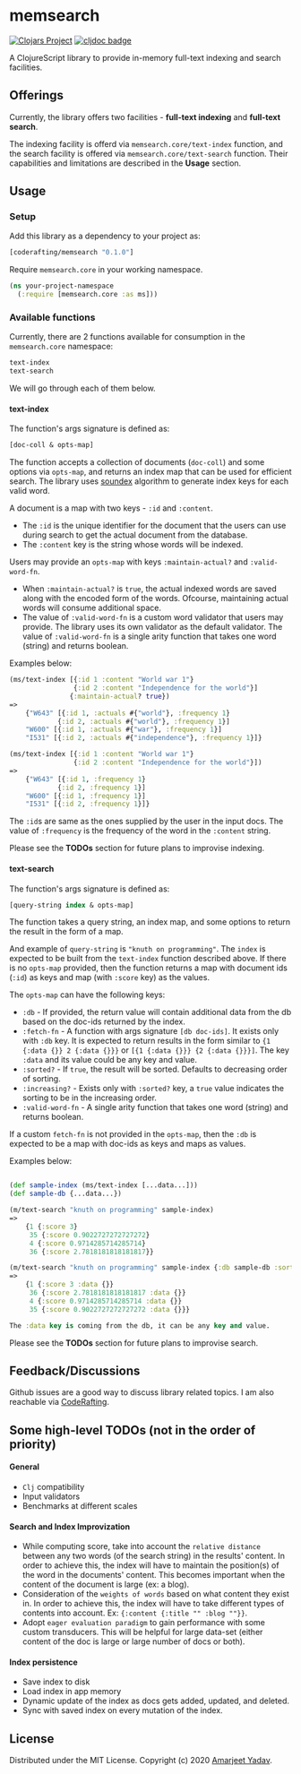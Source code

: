 # memsearch
[![Clojars Project](https://img.shields.io/clojars/v/coderafting/memsearch.svg)](https://clojars.org/coderafting/memsearch)
[![cljdoc badge](https://cljdoc.org/badge/coderafting/memsearch)](https://cljdoc.org/d/coderafting/memsearch/CURRENT)

A ClojureScript library to provide in-memory full-text indexing and search facilities.

## Offerings
Currently, the library offers two facilities - **full-text indexing** and **full-text search**.

The indexing facility is offerd via `memsearch.core/text-index` function, and the search facility is offered via `memsearch.core/text-search` function. Their capabilities and limitations are described in the **Usage** section.

## Usage

### Setup
Add this library as a dependency to your project as:
```clojure
[coderafting/memsearch "0.1.0"]
```
Require `memsearch.core` in your working namespace.
```clojure
(ns your-project-namespace
  (:require [memsearch.core :as ms]))
```

### Available functions
Currently, there are 2 functions available for consumption in the `memsearch.core` namespace:
```clojure
text-index
text-search
```
We will go through each of them below.

#### text-index
The function's args signature is defined as:
```clojure
[doc-coll & opts-map]
```
The function accepts a collection of documents (`doc-coll`) and some options via `opts-map`, and returns an index map that can be used for efficient search. The library uses [soundex](https://en.wikipedia.org/wiki/Soundex) algorithm to generate index keys for each valid word.

A document is a map with two keys - `:id` and `:content`.

- The `:id` is the unique identifier for the document that the users can use during search to get the actual document from the database.
- The `:content` key is the string whose words will be indexed.

Users may provide an `opts-map` with keys `:maintain-actual?` and `:valid-word-fn`.

- When `:maintain-actual?` is `true`, the actual indexed words are saved along with the encoded form of the words. Ofcourse, maintaining actual words will consume additional space.
- The value of `:valid-word-fn` is a custom word validator that users may provide. The library uses its own validator as the default validator. The value of `:valid-word-fn` is a single arity function that takes one word (string) and returns boolean.

Examples below:

```clojure
(ms/text-index [{:id 1 :content "World war 1"}
                {:id 2 :content "Independence for the world"}]
               {:maintain-actual? true})
=>
    {"W643" [{:id 1, :actuals #{"world"}, :frequency 1}
            {:id 2, :actuals #{"world"}, :frequency 1}]
    "W600" [{:id 1, :actuals #{"war"}, :frequency 1}]
    "I531" [{:id 2, :actuals #{"independence"}, :frequency 1}]}

(ms/text-index [{:id 1 :content "World war 1"}
                {:id 2 :content "Independence for the world"}])
=>
    {"W643" [{:id 1, :frequency 1}
            {:id 2, :frequency 1}]
    "W600" [{:id 1, :frequency 1}]
    "I531" [{:id 2, :frequency 1}]}
```
The `:id`s are same as the ones supplied by the user in the input docs. The value of `:frequency` is the frequency of the word in the `:content` string.

Please see the **TODOs** section for future plans to improvise indexing.

#### text-search
The function's args signature is defined as:
```clojure
[query-string index & opts-map]
```
The function takes a query string, an index map, and some options to return the result in the form of a map.

And example of `query-string` is `"knuth on programming"`. The `index` is expected to be built from the `text-index` function described above. If there is no `opts-map` provided, then the function returns a map with document ids (`:id`) as keys and map (with `:score` key) as the values.

The `opts-map` can have the following keys:

- `:db` - If provided, the return value will contain additional data from the db based on the doc-ids returned by the index.
- `:fetch-fn` - A function with args signature `[db doc-ids]`. It exists only with `:db` key. It is expected to return results in the form similar to `{1 {:data {}} 2 {:data {}}}` or `[{1 {:data {}}} {2 {:data {}}}]`. The key `:data` and its value could be any key and value.
- `:sorted?` - If `true`, the result will be sorted. Defaults to decreasing order of sorting.
- `:increasing?` - Exists only with `:sorted?` key, a `true` value indicates the sorting to be in the increasing order.
- `:valid-word-fn` - A single arity function that takes one word (string) and returns boolean.

If a custom `fetch-fn` is not provided in the `opts-map`, then the `:db` is expected to be a map with doc-ids as keys and maps as values.

Examples below:

```clojure

(def sample-index (ms/text-index [...data...]))
(def sample-db {...data...})

(m/text-search "knuth on programming" sample-index)
=>
    {1 {:score 3}
     35 {:score 0.9022727272727272}
     4 {:score 0.9714285714285714}
     36 {:score 2.7818181818181817}}

(m/text-search "knuth on programming" sample-index {:db sample-db :sorted? true})
=>
    {1 {:score 3 :data {}}
     36 {:score 2.7818181818181817 :data {}}
     4 {:score 0.9714285714285714 :data {}}
     35 {:score 0.9022727272727272 :data {}}}

The :data key is coming from the db, it can be any key and value.
```

Please see the **TODOs** section for future plans to improvise search.

## Feedback/Discussions
Github issues are a good way to discuss library related topics. I am also reachable via [CodeRafting](https://www.coderafting.com/).

## Some high-level TODOs (not in the order of priority)

#### General
- `Clj` compatibility
- Input validators
- Benchmarks at different scales

#### Search and Index Improvization
- While computing score, take into account the `relative distance` between any two words (of the search string) in the results' content. In order to achieve this, the index will have to maintain the position(s) of the word in the documents' content. This becomes important when the content of the document is large (ex: a blog).
- Consideration of the `weights of words` based on what content they exist in. In order to achieve this, the index will have to take different types of contents into account. Ex: `{:content {:title "" :blog ""}}`.
- Adopt `eager evaluation paradigm` to gain performance with some custom transducers. This will be helpful for large data-set (either content of the doc is large or large number of docs or both).

#### Index persistence
- Save index to disk
- Load index in app memory
- Dynamic update of the index as docs gets added, updated, and deleted.
- Sync with saved index on every mutation of the index.

## License
Distributed under the MIT License. Copyright (c) 2020 [Amarjeet Yadav](https://www.coderafting.com/).
